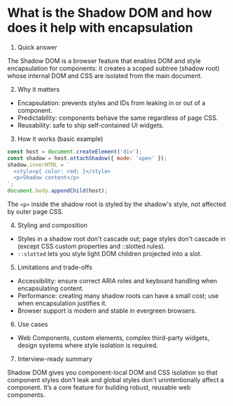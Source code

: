# What is the Shadow DOM and how does it help with encapsulation

1. Quick answer

The Shadow DOM is a browser feature that enables DOM and style encapsulation for components: it creates a scoped subtree (shadow root) whose internal DOM and CSS are isolated from the main document.

2. Why it matters

- Encapsulation: prevents styles and IDs from leaking in or out of a component.
- Predictability: components behave the same regardless of page CSS.
- Reusability: safe to ship self-contained UI widgets.

3. How it works (basic example)

```js
const host = document.createElement('div');
const shadow = host.attachShadow({ mode: 'open' });
shadow.innerHTML = `
  <style>p{ color: red; }</style>
  <p>Shadow content</p>
`;
document.body.appendChild(host);
```
The `<p>` inside the shadow root is styled by the shadow's style, not affected by outer page CSS.

4. Styling and composition

- Styles in a shadow root don't cascade out; page styles don't cascade in (except CSS custom properties and ::slotted rules).
- `::slotted` lets you style light DOM children projected into a slot.

5. Limitations and trade-offs

- Accessibility: ensure correct ARIA roles and keyboard handling when encapsulating content.
- Performance: creating many shadow roots can have a small cost; use when encapsulation justifies it.
- Browser support is modern and stable in evergreen browsers.

6. Use cases

- Web Components, custom elements, complex third-party widgets, design systems where style isolation is required.

7. Interview-ready summary

Shadow DOM gives you component-local DOM and CSS isolation so that component styles don't leak and global styles don't unintentionally affect a component. It’s a core feature for building robust, reusable web components.
